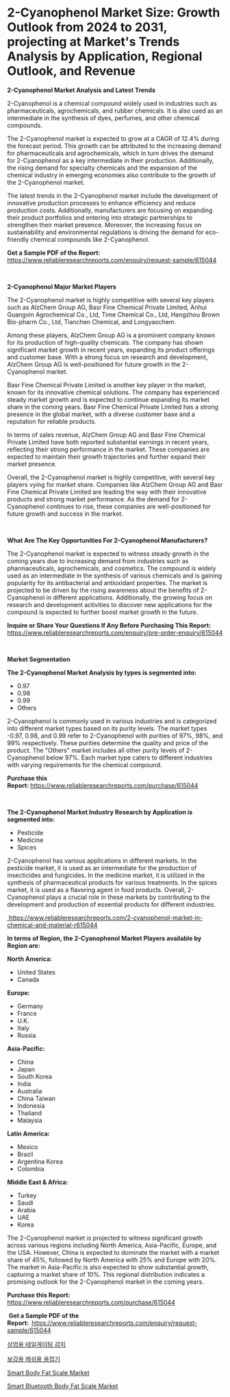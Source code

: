 <p><h1>2-Cyanophenol Market Size: Growth Outlook from 2024 to 2031, projecting at Market's Trends Analysis by Application, Regional Outlook, and Revenue</h1></p><p><strong>2-Cyanophenol Market Analysis and Latest Trends</strong></p>
<p><p>2-Cyanophenol is a chemical compound widely used in industries such as pharmaceuticals, agrochemicals, and rubber chemicals. It is also used as an intermediate in the synthesis of dyes, perfumes, and other chemical compounds.</p><p>The 2-Cyanophenol market is expected to grow at a CAGR of 12.4% during the forecast period. This growth can be attributed to the increasing demand for pharmaceuticals and agrochemicals, which in turn drives the demand for 2-Cyanophenol as a key intermediate in their production. Additionally, the rising demand for specialty chemicals and the expansion of the chemical industry in emerging economies also contribute to the growth of the 2-Cyanophenol market.</p><p>The latest trends in the 2-Cyanophenol market include the development of innovative production processes to enhance efficiency and reduce production costs. Additionally, manufacturers are focusing on expanding their product portfolios and entering into strategic partnerships to strengthen their market presence. Moreover, the increasing focus on sustainability and environmental regulations is driving the demand for eco-friendly chemical compounds like 2-Cyanophenol.</p></p>
<p><strong>Get a Sample PDF of the Report:&nbsp;</strong> <a href="https://www.reliableresearchreports.com/enquiry/request-sample/615044">https://www.reliableresearchreports.com/enquiry/request-sample/615044</a></p>
<p>&nbsp;</p>
<p><strong>2-Cyanophenol Major Market Players</strong></p>
<p><p>The 2-Cyanophenol market is highly competitive with several key players such as AlzChem Group AG, Basr Fine Chemical Private Limited, Anhui Guangxin Agrochemical Co., Ltd, Time Chemical Co., Ltd, Hangzhou Brown Bio-pharm Co., Ltd, Tianchen Chemical, and Longyaochem. </p><p>Among these players, AlzChem Group AG is a prominent company known for its production of high-quality chemicals. The company has shown significant market growth in recent years, expanding its product offerings and customer base. With a strong focus on research and development, AlzChem Group AG is well-positioned for future growth in the 2-Cyanophenol market.</p><p>Basr Fine Chemical Private Limited is another key player in the market, known for its innovative chemical solutions. The company has experienced steady market growth and is expected to continue expanding its market share in the coming years. Basr Fine Chemical Private Limited has a strong presence in the global market, with a diverse customer base and a reputation for reliable products.</p><p>In terms of sales revenue, AlzChem Group AG and Basr Fine Chemical Private Limited have both reported substantial earnings in recent years, reflecting their strong performance in the market. These companies are expected to maintain their growth trajectories and further expand their market presence.</p><p>Overall, the 2-Cyanophenol market is highly competitive, with several key players vying for market share. Companies like AlzChem Group AG and Basr Fine Chemical Private Limited are leading the way with their innovative products and strong market performance. As the demand for 2-Cyanophenol continues to rise, these companies are well-positioned for future growth and success in the market.</p></p>
<p>&nbsp;</p>
<p><strong>What Are The Key Opportunities For 2-Cyanophenol Manufacturers?</strong></p>
<p><p>The 2-Cyanophenol market is expected to witness steady growth in the coming years due to increasing demand from industries such as pharmaceuticals, agrochemicals, and cosmetics. The compound is widely used as an intermediate in the synthesis of various chemicals and is gaining popularity for its antibacterial and antioxidant properties. The market is projected to be driven by the rising awareness about the benefits of 2-Cyanophenol in different applications. Additionally, the growing focus on research and development activities to discover new applications for the compound is expected to further boost market growth in the future.</p></p>
<p><strong>Inquire or Share Your Questions If Any Before Purchasing This Report:</strong> <a href="https://www.reliableresearchreports.com/enquiry/pre-order-enquiry/615044">https://www.reliableresearchreports.com/enquiry/pre-order-enquiry/615044</a></p>
<p>&nbsp;</p>
<p><strong>Market Segmentation</strong></p>
<p><strong>The 2-Cyanophenol Market Analysis by types is segmented into:</strong></p>
<p><ul><li>0.97</li><li>0.98</li><li>0.99</li><li>Others</li></ul></p>
<p><p>2-Cyanophenol is commonly used in various industries and is categorized into different market types based on its purity levels. The market types -0.97, 0.98, and 0.99 refer to 2-Cyanophenol with purities of 97%, 98%, and 99% respectively. These purities determine the quality and price of the product. The "Others" market includes all other purity levels of 2-Cyanophenol below 97%. Each market type caters to different industries with varying requirements for the chemical compound.</p></p>
<p><strong>Purchase this Report:&nbsp;</strong><a href="https://www.reliableresearchreports.com/purchase/615044">https://www.reliableresearchreports.com/purchase/615044</a></p>
<p>&nbsp;</p>
<p><strong>The 2-Cyanophenol Market Industry Research by Application is segmented into:</strong></p>
<p><ul><li>Pesticide</li><li>Medicine</li><li>Spices</li></ul></p>
<p><p>2-Cyanophenol has various applications in different markets. In the pesticide market, it is used as an intermediate for the production of insecticides and fungicides. In the medicine market, it is utilized in the synthesis of pharmaceutical products for various treatments. In the spices market, it is used as a flavoring agent in food products. Overall, 2-Cyanophenol plays a crucial role in these markets by contributing to the development and production of essential products for different industries.</p></p>
<p><a href="https://www.reliableresearchreports.com/2-cyanophenol-market-in-chemical-and-material-r615044">&nbsp;https://www.reliableresearchreports.com/2-cyanophenol-market-in-chemical-and-material-r615044</a></p>
<p><strong>In terms of Region, the 2-Cyanophenol Market Players available by Region are:</strong></p>
<p>
    <p> <strong> North America: </strong>
        <ul>
            <li>United States</li>
            <li>Canada</li>
        </ul>
        </p> 
    <p> <strong> Europe: </strong>
        <ul>
            <li>Germany</li>
            <li>France</li>
            <li>U.K.</li>
            <li>Italy</li>
            <li>Russia</li>
        </ul>
        </p> 
    <p> <strong> Asia-Pacific: </strong>
        <ul>
            <li>China</li>
            <li>Japan</li>
            <li>South Korea</li>
            <li>India</li>
            <li>Australia</li>
            <li>China Taiwan</li>
            <li>Indonesia</li>
            <li>Thailand</li>
            <li>Malaysia</li>
        </ul>
        </p> 
    <p> <strong> Latin America: </strong>
        <ul>
            <li>Mexico</li>
            <li>Brazil</li>
            <li>Argentina Korea</li>
            <li>Colombia</li>
        </ul>
        </p> 
    <p> <strong> Middle East & Africa: </strong>
        <ul>
            <li>Turkey</li>
            <li>Saudi</li>
            <li>Arabia</li>
            <li>UAE</li>
            <li>Korea</li>
        </ul>
    </p>
    </p>
<p><p>The 2-Cyanophenol market is projected to witness significant growth across various regions including North America, Asia-Pacific, Europe, and the USA. However, China is expected to dominate the market with a market share of 45%, followed by North America with 25% and Europe with 20%. The market in Asia-Pacific is also expected to show substantial growth, capturing a market share of 10%. This regional distribution indicates a promising outlook for the 2-Cyanophenol market in the coming years.</p></p>
<p><strong>Purchase this Report: </strong><a href="https://www.reliableresearchreports.com/purchase/615044">https://www.reliableresearchreports.com/purchase/615044</a></p>
<p>&nbsp;<strong>Get a Sample PDF of the Report:&nbsp;&nbsp;</strong><a href="https://www.reliableresearchreports.com/enquiry/request-sample/615044">https://www.reliableresearchreports.com/enquiry/request-sample/615044</a></p>
<p><strong></strong></p>
<p><p><a href="https://github.com/trmesnao7959541/Market-Research-Report-List-2/blob/main/342743692376.md">상업용 테일게이팅 감지</a></p><p><a href="https://github.com/vsn7qpua81q/Market-Research-Report-List-2/blob/main/489596192377.md">보강용 메쉬용 용접기</a></p><p><a href="https://issuu.com/reportprime-2/docs/smart-body-fat-scale-market-size-2030.pptx">Smart Body Fat Scale Market</a></p><p><a href="https://issuu.com/reportprime-2/docs/smart-bluetooth-body-fat-scale-market-size-2030.pp">Smart Bluetooth Body Fat Scale Market</a></p></p>